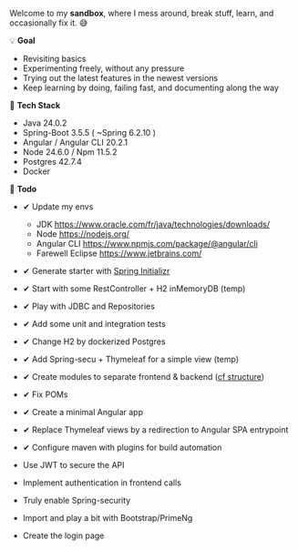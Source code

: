 Welcome to my **sandbox**, where I mess around, break stuff, learn, and occasionally fix it. 😅

💡 **Goal**
* Revisiting basics
* Experimenting freely, without any pressure
* Trying out the latest features in the newest versions
* Keep learning by doing, failing fast, and documenting along the way

📌 **Tech Stack**
- Java 24.0.2
- Spring-Boot 3.5.5 ( ~Spring 6.2.10 )
- Angular / Angular CLI 20.2.1
- Node 24.6.0 / Npm 11.5.2
- Postgres 42.7.4
- Docker

📝 **Todo** 
- ✔ Update my envs
  - JDK https://www.oracle.com/fr/java/technologies/downloads/
  - Node https://nodejs.org/
  - Angular CLI https://www.npmjs.com/package/@angular/cli
  - Farewell Eclipse https://www.jetbrains.com/


- ✔ Generate starter with [Spring Initializr](https://start.spring.io/)
- ✔ Start with some RestController + H2 inMemoryDB (temp)
- ✔ Play with JDBC and Repositories
- ✔ Add some unit and integration tests
- ✔ Change H2 by dockerized Postgres
- ✔ Add Spring-secu + Thymeleaf for a simple view (temp)
- ✔ Create modules to separate frontend & backend ([cf structure](structure.md))
- ✔ Fix POMs
- ✔ Create a minimal Angular app
- ✔ Replace Thymeleaf views by a redirection to Angular SPA entrypoint
- ✔ Configure maven with plugins for build automation


- Use JWT to secure the API
- Implement authentication in frontend calls
- Truly enable Spring-security
- Import and play a bit with Bootstrap/PrimeNg 
- Create the login page





